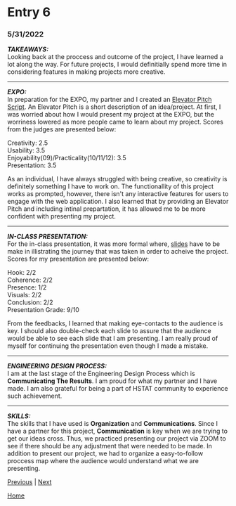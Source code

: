 # Entry 6
### 5/31/2022

***TAKEAWAYS:***
<br>
Looking back at the proccess and outcome of the project, I have learned a lot along the way. For future projects, I would definitially spend more time in considering features in making projects more creative. 
_____
***EXPO:***
<br>
In preparation for the EXPO, my partner and I created an [Elevator Pitch Script](https://docs.google.com/document/d/1_DHxrUDv8ICCdYxp491jYea84f_752Jh8T3okQAJTr4/edit#heading=h.6o1f62qg6jz9). An Elevator Pitch is a short description of an idea/project. At first, I was worried about how I would present my project at the EXPO, but the worriness lowered as more people came to learn about my project. Scores from the judges are presented below:

Creativity: 2.5
<br>
Usability: 3.5
<br>
Enjoyability(09)/Practicality(10/11/12): 3.5
<br>
Presentation: 3.5

As an individual, I have always struggled with being creative, so creativity is definitely something I have to work on. The functionallity of this project works as prompted, however, there isn't any interactive features for users to engage with the web application. I also learned that by providing an Elevator Pitch and including intinal prepartation, it has allowed me to be more confident with presenting my project. 
_____
***IN-CLASS PRESENTATION:***
<br>
For the in-class presentation, it was more formal where, [slides](https://docs.google.com/presentation/d/1Ts-R3d-wly-ERXzzUwvy3dt_8hbUBbGSlEaOZzce7XQ/edit#slide=id.g12c69b5a339_0_0) have to be make in illistrating the journey that was taken in order to acheive the project. Scores for my presentation are presented below:

Hook: 2/2
<br>
Coherence: 2/2
<br>
Presence: 1/2
<br>
Visuals: 2/2
<br>
Conclusion: 2/2
<br>
Presentation Grade: 9/10

From the feedbacks, I learned that making eye-contacts to the audience is key. I should also double-check each slide to assure that the audience would be able to see each slide that I am presenting. I am really proud of myself for continuing the presentation even though I made a mistake. 
_____
***ENGINEERING DESIGN PROCESS:***
<br>
I am at the last stage of the Engineering Design Process which is **Communicating The Results**. I am proud for what my partner and I have made. I am also grateful for being a part of HSTAT community to experience such achievement.
_____
***SKILLS:***
<br>
The skills that I have used is **Organization** and **Communications**. Since I have a partner for this project, **Communication** is key when we are trying to get our ideas cross. Thus, we practiced presenting our project via ZOOM to see if there should be any adjustment that were needed to be made. In addition to present our project, we had to organize a easy-to-follow proccess map where the audience would understand what we are presenting.


[Previous](entry05.md) | [Next](entry07.md)

[Home](../README.md)
